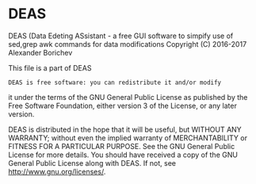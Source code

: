 # DEAS
  DEAS (Data Edeting ASsistant - a free GUI software to simpify use of sed,grep awk commands for data modifications 
	Copyright (C) 2016-2017  Alexander Borichev
  
  This file is a part of DEAS
  
	DEAS is free software: you can redistribute it and/or modify
  it under the terms of the GNU General Public License as published by
  the Free Software Foundation, either version 3 of the License, or
  any later version.

  DEAS is distributed in the hope that it will be useful,
  but WITHOUT ANY WARRANTY; without even the implied warranty of
  MERCHANTABILITY or FITNESS FOR A PARTICULAR PURPOSE.  See the
  GNU General Public License for more details.
  You should have received a copy of the GNU General Public License
  along with DEAS.  If not, see <http://www.gnu.org/licenses/>.
